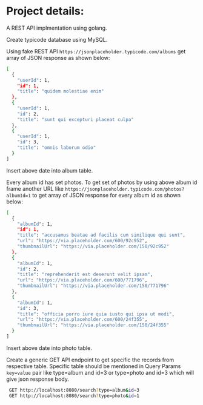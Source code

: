 # Project details:

A REST API implmentation using golang.

Create typicode database using MySQL.

Using fake REST API ``https://jsonplaceholder.typicode.com/albums`` get array of JSON response as shown below:
```sh
[
  {
    "userId": 1,
    "id": 1,
    "title": "quidem molestiae enim"
  },
  {
    "userId": 1,
    "id": 2,
    "title": "sunt qui excepturi placeat culpa"
  },
  {
    "userId": 1,
    "id": 3,
    "title": "omnis laborum odio"
  }
]
```
Insert above date into album table.

Every album id has set photos. To get set of photos by using above album id frame another URL like ``https://jsonplaceholder.typicode.com/photos?albumId=1`` to get array of JSON response for every album id as shown below:
```sh
[
  {
    "albumId": 1,
    "id": 1,
    "title": "accusamus beatae ad facilis cum similique qui sunt",
    "url": "https://via.placeholder.com/600/92c952",
    "thumbnailUrl": "https://via.placeholder.com/150/92c952"
  },
  {
    "albumId": 1,
    "id": 2,
    "title": "reprehenderit est deserunt velit ipsam",
    "url": "https://via.placeholder.com/600/771796",
    "thumbnailUrl": "https://via.placeholder.com/150/771796"
  },
  {
    "albumId": 1,
    "id": 3,
    "title": "officia porro iure quia iusto qui ipsa ut modi",
    "url": "https://via.placeholder.com/600/24f355",
    "thumbnailUrl": "https://via.placeholder.com/150/24f355"
  }
]
```
Insert above date into photo table.

Create a generic GET API endpoint to get specific the records from respective table. Specific table should be mentioned in Query Params ``key=value`` pair like type=album and id=3 or type=photo and id=3 which will give json response body.
```sh
 GET http://localhost:8080/search?type=album&id=3
 GET http://localhost:8080/search?type=photo&id=1
```

